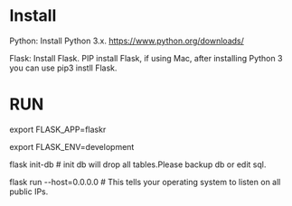 # Install
Python:
Install Python 3.x. https://www.python.org/downloads/

Flask:
Install Flask. PIP install Flask, if using Mac, after installing Python 3 you can use pip3 instll Flask.

# RUN
export FLASK_APP=flaskr

export FLASK_ENV=development

flask init-db # init db will drop all tables.Please backup db or edit sql.

flask run --host=0.0.0.0 # This tells your operating system to listen on all public IPs.
